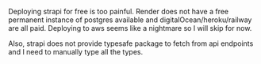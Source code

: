 Deploying strapi for free is too painful. Render does not have a free permanent instance of postgres available and digitalOcean/heroku/railway are all paid. Deploying to aws seems like a nightmare so I will skip for now.

Also, strapi does not provide typesafe package to fetch from api endpoints and I need to manually type all the types.
